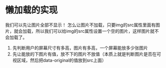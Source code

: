 # 懒加载的实现
我们可以先让图片全部不显示！
怎么让图片不加载，只要img的src属性里面有图片，就会加载，所以我们可以给img的src属性设置一个空的图片，这样图片就不会加载了。
1. 先判断用户的屏幕尺寸有多高，图片有多高，一个屏幕能放多少张图片
2. 先让能放的下图片有值，放不下的图片不放值（本质上就是判断图片是否在可视区域，然后把data-original的值放到src上面）

